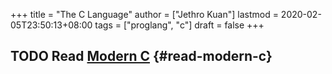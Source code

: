 +++
title = "The C Language"
author = ["Jethro Kuan"]
lastmod = 2020-02-05T23:50:13+08:00
tags = ["proglang", "c"]
draft = false
+++

## <span class="org-todo todo TODO">TODO</span> Read [Modern C](http://icube-icps.unistra.fr/img%5Fauth.php/d/db/ModernC.pdf) {#read-modern-c}
